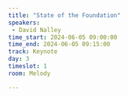 ```yaml
---
title: "State of the Foundation"
speakers:
 - David Nalley
time_start: 2024-06-05 09:00:00
time_end: 2024-06-05 09:15:00
track: Keynote
day: 3
timeslot: 1
room: Melody

---
```


